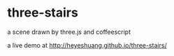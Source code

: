 three-stairs
============

a scene drawn by three.js and coffeescript

a live demo at http://heyeshuang.github.io/three-stairs/
